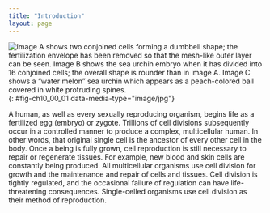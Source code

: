 ```yaml
---
title: "Introduction"
layout: page
---
```



<?cnx.eoc class="summary" title="Sections Summary"?>

<?cnx.eoc class="art-exercise" title="Art Connections"?>

<?cnx.eoc class="multiple-choice" title="Multiple Choice"?>

<?cnx.eoc class="free-response" title="Free Response"?>

 ![Image A shows two conjoined cells forming a dumbbell shape; the fertilization envelope has been removed so that the mesh-like outer layer can be seen. Image B shows the sea urchin embryo when it has divided into 16 conjoined cells; the overall shape is rounder than in image A. Image C shows a &#x201C;water melon&#x201D; sea urchin which appears as a peach-colored ball covered in white protruding spines.](../resources/Figure_10_00_02abc.jpg "A sea urchin begins life as a single cell that (a) divides to form two cells, visible by scanning electron microscopy. After four rounds of cell division, (b) there are 16 cells, as seen in this SEM image. After many rounds of cell division, the individual develops into a complex, multicellular organism, as seen in this (c) mature sea urchin. (credit a: modification of work by Evelyn Spiegel, Louisa Howard; credit b: modification of work by Evelyn Spiegel, Louisa Howard; credit c: modification of work by Marco Busdraghi; scale-bar data from Matt Russell)"){: #fig-ch10_00_01 data-media-type="image/jpg"}

A human, as well as every sexually reproducing organism, begins life as a fertilized egg (embryo) or zygote. Trillions of cell divisions subsequently occur in a controlled manner to produce a complex, multicellular human. In other words, that original single cell is the ancestor of every other cell in the body. Once a being is fully grown, cell reproduction is still necessary to repair or regenerate tissues. For example, new blood and skin cells are constantly being produced. All multicellular organisms use cell division for growth and the maintenance and repair of cells and tissues. Cell division is tightly regulated, and the occasional failure of regulation can have life-threatening consequences. Single-celled organisms use cell division as their method of reproduction.

